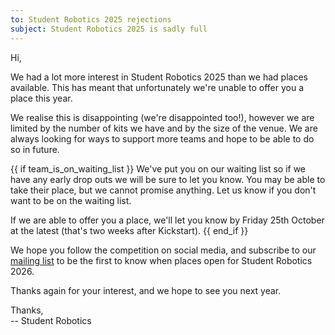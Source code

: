 ```yaml
---
to: Student Robotics 2025 rejections
subject: Student Robotics 2025 is sadly full
---
```


Hi,

We had a lot more interest in Student Robotics 2025 than we had places
available. This has meant that unfortunately we're unable to offer you a place
this year.

We realise this is disappointing (we're disappointed too!), however we are
limited by the number of kits we have and by the size of the venue. We are
always looking for ways to support more teams and hope to be able to do so in
future.

{{ if team_is_on_waiting_list }}
We've put you on our waiting list so if we have any early drop outs we will be
sure to let you know. You may be able to take their place, but we cannot promise
anything. Let us know if you don't want to be on the waiting list.

If we are able to offer you a place, we'll let you know by Friday 25th October
at the latest (that's two weeks after Kickstart).
{{ end_if }}

We hope you follow the competition on social media, and subscribe to our
[mailing list](https://studentrobotics.org/compete/) to be the first to know
when places open for Student Robotics 2026.

Thanks again for your interest, and we hope to see you next year.

Thanks,\
-- Student Robotics
